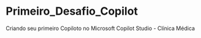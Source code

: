 # Primeiro_Desafio_Copilot
Criando seu primeiro Copiloto no Microsoft Copilot Studio - Clínica Médica
